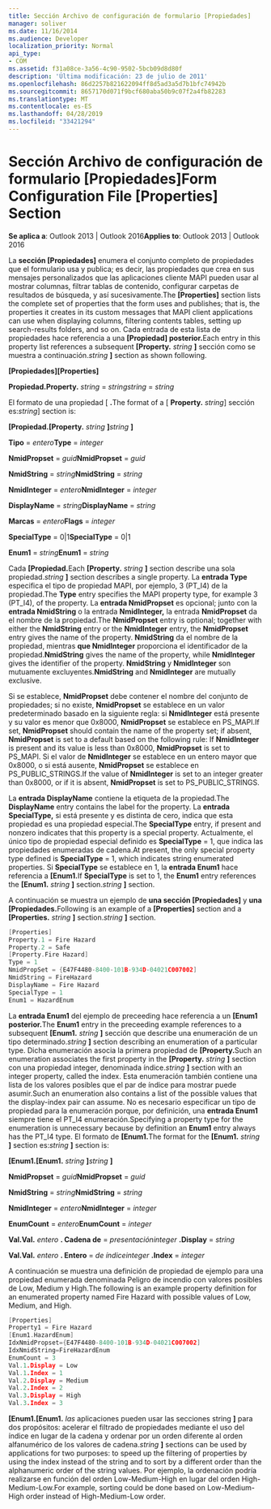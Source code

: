 ```yaml
---
title: Sección Archivo de configuración de formulario [Propiedades]
manager: soliver
ms.date: 11/16/2014
ms.audience: Developer
localization_priority: Normal
api_type:
- COM
ms.assetid: f31a08ce-3a56-4c90-9502-5bcb09d8d80f
description: 'Última modificación: 23 de julio de 2011'
ms.openlocfilehash: 86d2257b821622094ff8d5ad3a5d7b1bfc74942b
ms.sourcegitcommit: 8657170d071f9bcf680aba50b9c07f2a4fb82283
ms.translationtype: MT
ms.contentlocale: es-ES
ms.lasthandoff: 04/28/2019
ms.locfileid: "33421294"
---
```

# <a name="form-configuration-file-properties-section"></a><span data-ttu-id="955aa-103">Sección Archivo de configuración de formulario [Propiedades]</span><span class="sxs-lookup"><span data-stu-id="955aa-103">Form Configuration File [Properties] Section</span></span>

  
  
<span data-ttu-id="955aa-104">**Se aplica a**: Outlook 2013 | Outlook 2016</span><span class="sxs-lookup"><span data-stu-id="955aa-104">**Applies to**: Outlook 2013 | Outlook 2016</span></span> 
  
<span data-ttu-id="955aa-105">La **sección [Propiedades]** enumera el conjunto completo de propiedades que el formulario usa y publica; es decir, las propiedades que crea en sus mensajes personalizados que las aplicaciones cliente MAPI pueden usar al mostrar columnas, filtrar tablas de contenido, configurar carpetas de resultados de búsqueda, y así sucesivamente.</span><span class="sxs-lookup"><span data-stu-id="955aa-105">The **[Properties]** section lists the complete set of properties that the form uses and publishes; that is, the properties it creates in its custom messages that MAPI client applications can use when displaying columns, filtering contents tables, setting up search-results folders, and so on.</span></span> <span data-ttu-id="955aa-106">Cada entrada de esta lista de propiedades hace referencia a una **[Propiedad] posterior.**</span><span class="sxs-lookup"><span data-stu-id="955aa-106">Each entry in this property list references a subsequent **[Property.**</span></span> <span data-ttu-id="955aa-107">_string_ **]** sección como se muestra a continuación.</span><span class="sxs-lookup"><span data-stu-id="955aa-107">_string_ **]** section as shown following.</span></span> 
  
 <span data-ttu-id="955aa-108">**[Propiedades]**</span><span class="sxs-lookup"><span data-stu-id="955aa-108">**[Properties]**</span></span>
  
 <span data-ttu-id="955aa-109">**Propiedad.**</span><span class="sxs-lookup"><span data-stu-id="955aa-109">**Property.**</span></span> <span data-ttu-id="955aa-110">_string_  =   _string_</span><span class="sxs-lookup"><span data-stu-id="955aa-110">_string_ =  _string_</span></span>
  
<span data-ttu-id="955aa-111">El formato de una propiedad [ **.**</span><span class="sxs-lookup"><span data-stu-id="955aa-111">The format of a [ **Property.**</span></span> <span data-ttu-id="955aa-112">_string_] sección es:</span><span class="sxs-lookup"><span data-stu-id="955aa-112">_string_] section is:</span></span> 
  
 <span data-ttu-id="955aa-113">**[Propiedad.**</span><span class="sxs-lookup"><span data-stu-id="955aa-113">**[Property.**</span></span> <span data-ttu-id="955aa-114">_string_ **]**</span><span class="sxs-lookup"><span data-stu-id="955aa-114">_string_ **]**</span></span>
  
 <span data-ttu-id="955aa-115">**Tipo**  =   _entero_</span><span class="sxs-lookup"><span data-stu-id="955aa-115">**Type** =  _integer_</span></span>
  
 <span data-ttu-id="955aa-116">**NmidPropset**  =   _guid_</span><span class="sxs-lookup"><span data-stu-id="955aa-116">**NmidPropset** =  _guid_</span></span>
  
 <span data-ttu-id="955aa-117">**NmidString**  =   _string_</span><span class="sxs-lookup"><span data-stu-id="955aa-117">**NmidString** =  _string_</span></span>
  
 <span data-ttu-id="955aa-118">**NmidInteger**  =   _entero_</span><span class="sxs-lookup"><span data-stu-id="955aa-118">**NmidInteger** =  _integer_</span></span>
  
 <span data-ttu-id="955aa-119">**DisplayName**  =   _string_</span><span class="sxs-lookup"><span data-stu-id="955aa-119">**DisplayName** =  _string_</span></span>
  
 <span data-ttu-id="955aa-120">**Marcas**  =   _entero_</span><span class="sxs-lookup"><span data-stu-id="955aa-120">**Flags** =  _integer_</span></span>
  
 <span data-ttu-id="955aa-121">**SpecialType** = 0|1</span><span class="sxs-lookup"><span data-stu-id="955aa-121">**SpecialType** = 0|1</span></span> 
  
 <span data-ttu-id="955aa-122">**Enum1**  =   _string_</span><span class="sxs-lookup"><span data-stu-id="955aa-122">**Enum1** =  _string_</span></span>
  
<span data-ttu-id="955aa-123">Cada **[Propiedad.**</span><span class="sxs-lookup"><span data-stu-id="955aa-123">Each **[Property.**</span></span> <span data-ttu-id="955aa-124">_string_ **]** section describe una sola propiedad.</span><span class="sxs-lookup"><span data-stu-id="955aa-124">_string_ **]** section describes a single property.</span></span> <span data-ttu-id="955aa-125">La **entrada Type** especifica el tipo de propiedad MAPI, por ejemplo, 3 (PT_I4) de la propiedad.</span><span class="sxs-lookup"><span data-stu-id="955aa-125">The **Type** entry specifies the MAPI property type, for example 3 (PT_I4), of the property.</span></span> <span data-ttu-id="955aa-126">La **entrada NmidPropset** es opcional; junto con la **entrada NmidString** o la entrada **NmidInteger,** la entrada **NmidPropset** da el nombre de la propiedad.</span><span class="sxs-lookup"><span data-stu-id="955aa-126">The **NmidPropset** entry is optional; together with either the **NmidString** entry or the **NmidInteger** entry, the **NmidPropset** entry gives the name of the property.</span></span> <span data-ttu-id="955aa-127">**NmidString** da el nombre de la propiedad, mientras **que NmidInteger** proporciona el identificador de la propiedad.</span><span class="sxs-lookup"><span data-stu-id="955aa-127">**NmidString** gives the name of the property, while **NmidInteger** gives the identifier of the property.</span></span> <span data-ttu-id="955aa-128">**NmidString** y **NmidInteger** son mutuamente excluyentes.</span><span class="sxs-lookup"><span data-stu-id="955aa-128">**NmidString** and **NmidInteger** are mutually exclusive.</span></span> 
  
<span data-ttu-id="955aa-129">Si se establece, **NmidPropset** debe contener el nombre del conjunto de propiedades; si no existe, **NmidPropset** se establece en un valor predeterminado basado en la siguiente regla: si **NmidInteger** está presente y su valor es menor que 0x8000, **NmidPropset** se establece en PS_MAPI.</span><span class="sxs-lookup"><span data-stu-id="955aa-129">If set, **NmidPropset** should contain the name of the property set; if absent, **NmidPropset** is set to a default based on the following rule: If **NmidInteger** is present and its value is less than 0x8000, **NmidPropset** is set to PS_MAPI.</span></span> <span data-ttu-id="955aa-130">Si el valor de **NmidInteger** se establece en un entero mayor que 0x8000, o si está ausente, **NmidPropset** se establece en PS_PUBLIC_STRINGS.</span><span class="sxs-lookup"><span data-stu-id="955aa-130">If the value of **NmidInteger** is set to an integer greater than 0x8000, or if it is absent, **NmidPropset** is set to PS_PUBLIC_STRINGS.</span></span> 
  
<span data-ttu-id="955aa-131">La **entrada DisplayName** contiene la etiqueta de la propiedad.</span><span class="sxs-lookup"><span data-stu-id="955aa-131">The **DisplayName** entry contains the label for the property.</span></span> <span data-ttu-id="955aa-132">La **entrada SpecialType,** si está presente y es distinta de cero, indica que esta propiedad es una propiedad especial.</span><span class="sxs-lookup"><span data-stu-id="955aa-132">The **SpecialType** entry, if present and nonzero indicates that this property is a special property.</span></span> <span data-ttu-id="955aa-133">Actualmente, el único tipo de propiedad especial definido es **SpecialType** = 1, que indica las propiedades enumeradas de cadena.</span><span class="sxs-lookup"><span data-stu-id="955aa-133">At present, the only special property type defined is **SpecialType** = 1, which indicates string enumerated properties.</span></span> <span data-ttu-id="955aa-134">Si **SpecialType** se establece en 1, la **entrada Enum1** hace referencia a **[Enum1.**</span><span class="sxs-lookup"><span data-stu-id="955aa-134">If **SpecialType** is set to 1, the **Enum1** entry references the **[Enum1.**</span></span> <span data-ttu-id="955aa-135">_string_ **]** section.</span><span class="sxs-lookup"><span data-stu-id="955aa-135">_string_ **]** section.</span></span> 
  
<span data-ttu-id="955aa-136">A continuación se muestra un ejemplo de **una sección [Propiedades]** y **una [Propiedades.**</span><span class="sxs-lookup"><span data-stu-id="955aa-136">Following is an example of a **[Properties]** section and a **[Properties.**</span></span> <span data-ttu-id="955aa-137">_string_ **]** section.</span><span class="sxs-lookup"><span data-stu-id="955aa-137">_string_ **]** section.</span></span> 
  
```cpp
[Properties]
Property.1 = Fire Hazard
Property.2 = Safe
[Property.Fire Hazard]
Type = 1
NmidPropSet = {E47F4480-8400-101B-934D-04021C007002]
NmidString = FireHazard
DisplayName = Fire Hazard
SpecialType = 1
Enum1 = HazardEnum

```

<span data-ttu-id="955aa-138">La **entrada Enum1** del ejemplo de preceeding hace referencia a un **[Enum1 posterior.**</span><span class="sxs-lookup"><span data-stu-id="955aa-138">The **Enum1** entry in the preceeding example references to a subsequent **[Enum1.**</span></span> <span data-ttu-id="955aa-139">_string_ **]** sección que describe una enumeración de un tipo determinado.</span><span class="sxs-lookup"><span data-stu-id="955aa-139">_string_ **]** section describing an enumeration of a particular type.</span></span> <span data-ttu-id="955aa-140">Dicha enumeración asocia la primera propiedad de **[Property.**</span><span class="sxs-lookup"><span data-stu-id="955aa-140">Such an enumeration associates the first property in the **[Property.**</span></span> <span data-ttu-id="955aa-141">_string_ **]** section con una propiedad integer, denominada índice.</span><span class="sxs-lookup"><span data-stu-id="955aa-141">_string_ **]** section with an integer property, called the index.</span></span> <span data-ttu-id="955aa-142">Esta enumeración también contiene una lista de los valores posibles que el par de índice para mostrar puede asumir.</span><span class="sxs-lookup"><span data-stu-id="955aa-142">Such an enumeration also contains a list of the possible values that the display-index pair can assume.</span></span> <span data-ttu-id="955aa-143">No es necesario especificar un tipo de propiedad para la enumeración porque, por definición, una **entrada Enum1** siempre tiene el PT_I4 enumeración.</span><span class="sxs-lookup"><span data-stu-id="955aa-143">Specifying a property type for the enumeration is unnecessary because by definition an **Enum1** entry always has the PT_I4 type.</span></span> <span data-ttu-id="955aa-144">El formato de **[Enum1.**</span><span class="sxs-lookup"><span data-stu-id="955aa-144">The format for the **[Enum1.**</span></span> <span data-ttu-id="955aa-145">_string_ **]** section es:</span><span class="sxs-lookup"><span data-stu-id="955aa-145">_string_ **]** section is:</span></span> 
  
 <span data-ttu-id="955aa-146">**[Enum1.**</span><span class="sxs-lookup"><span data-stu-id="955aa-146">**[Enum1.**</span></span> <span data-ttu-id="955aa-147">_string_ **]**</span><span class="sxs-lookup"><span data-stu-id="955aa-147">_string_ **]**</span></span>
  
 <span data-ttu-id="955aa-148">**NmidPropset**  =   _guid_</span><span class="sxs-lookup"><span data-stu-id="955aa-148">**NmidPropset** =  _guid_</span></span>
  
 <span data-ttu-id="955aa-149">**NmidString**  =   _string_</span><span class="sxs-lookup"><span data-stu-id="955aa-149">**NmidString** =  _string_</span></span>
  
 <span data-ttu-id="955aa-150">**NmidInteger**  =   _entero_</span><span class="sxs-lookup"><span data-stu-id="955aa-150">**NmidInteger** =  _integer_</span></span>
  
 <span data-ttu-id="955aa-151">**EnumCount**  =   _entero_</span><span class="sxs-lookup"><span data-stu-id="955aa-151">**EnumCount** =  _integer_</span></span>
  
 <span data-ttu-id="955aa-152">**Val.**</span><span class="sxs-lookup"><span data-stu-id="955aa-152">**Val.**</span></span> <span data-ttu-id="955aa-153">_entero_ **. Cadena de**  =   _presentación_</span><span class="sxs-lookup"><span data-stu-id="955aa-153">_integer_ **.Display** =  _string_</span></span>
  
 <span data-ttu-id="955aa-154">**Val.**</span><span class="sxs-lookup"><span data-stu-id="955aa-154">**Val.**</span></span> <span data-ttu-id="955aa-155">_entero_ **. Entero**  =   _de índice_</span><span class="sxs-lookup"><span data-stu-id="955aa-155">_integer_ **.Index** =  _integer_</span></span>
  
<span data-ttu-id="955aa-156">A continuación se muestra una definición de propiedad de ejemplo para una propiedad enumerada denominada Peligro de incendio con valores posibles de Low, Medium y High.</span><span class="sxs-lookup"><span data-stu-id="955aa-156">The following is an example property definition for an enumerated property named Fire Hazard with possible values of Low, Medium, and High.</span></span>
  
```cpp
[Properties]
Property1 = Fire Hazard
[Enum1.HazardEnum]
IdxNmidPropset={E47F4480-8400-101B-934D-04021C007002]
IdxNmidString=FireHazardEnum
EnumCount = 3
Val.1.Display = Low
Val.1.Index = 1
Val.2.Display = Medium
Val.2.Index = 2
Val.3.Display = High
Val.3.Index = 3

```

 <span data-ttu-id="955aa-157">**[Enum1.**</span><span class="sxs-lookup"><span data-stu-id="955aa-157">**[Enum1.**</span></span> <span data-ttu-id="955aa-158">_las_ aplicaciones pueden usar las secciones string **]** para dos propósitos: acelerar el filtrado de propiedades mediante el uso del índice en lugar de la cadena y ordenar por un orden diferente al orden alfanumérico de los valores de cadena.</span><span class="sxs-lookup"><span data-stu-id="955aa-158">_string_ **]** sections can be used by applications for two purposes: to speed up the filtering of properties by using the index instead of the string and to sort by a different order than the alphanumeric order of the string values.</span></span> <span data-ttu-id="955aa-159">Por ejemplo, la ordenación podría realizarse en función del orden Low-Medium-High en lugar del orden High-Medium-Low.</span><span class="sxs-lookup"><span data-stu-id="955aa-159">For example, sorting could be done based on Low-Medium-High order instead of High-Medium-Low order.</span></span> 
  

